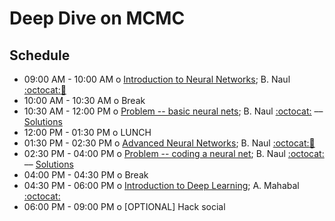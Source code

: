 # Deep Dive on MCMC

## Schedule

 * 09:00 AM - 10:00 AM  o  [Introduction to Neural Networks](https://github.com/LSSTC-DSFP/LSSTC-DSFP-Sessions/blob/master/Session2/Day4/IntroToNeuralNetworks.ipynb); B. Naul [:octocat:](https://github.com/bnaul)[:movie_camera:](https://www.youtube.com/watch?v=XxmSezQsGdM&list=PLKC37rx5YXnddgdxLe5uB0fLRWFGlhuSK&index=8)
 * 10:00 AM - 10:30 AM  o  Break
 * 10:30 AM - 12:00 PM  o  [Problem -- basic neural nets](https://github.com/LSSTC-DSFP/LSSTC-DSFP-Sessions/blob/master/Session2/Day4/BasicNeuralNetworkExercise.ipynb); B. Naul [:octocat:](https://github.com/bnaul) –– [Solutions](https://github.com/LSSTC-DSFP/LSSTC-DSFP-Sessions/blob/master/Session2/Day4/BasicNeuralNetworkSolution.ipynb)
 * 12:00 PM - 01:30 PM  o  LUNCH
 * 01:30 PM - 02:30 PM  o  [Advanced Neural Networks](https://github.com/LSSTC-DSFP/LSSTC-DSFP-Sessions/blob/master/Session2/Day4/IntroToNeuralNetworks.ipynb); B. Naul [:octocat:](https://github.com/bnaul)[:movie_camera:](https://www.youtube.com/watch?v=MJ1U23BzTFE&list=PLKC37rx5YXnddgdxLe5uB0fLRWFGlhuSK&index=9)
 * 02:30 PM - 04:00 PM  o  [Problem -- coding a neural net](https://github.com/LSSTC-DSFP/LSSTC-DSFP-Sessions/blob/master/Session2/Day4/AdvancedNeuralNetworkExercise.ipynb); B. Naul [:octocat:](https://github.com/bnaul) –– [Solutions](https://github.com/LSSTC-DSFP/LSSTC-DSFP-Sessions/blob/master/Session2/Day4/AdvancedNeuralNetworkSolution.ipynb)
 * 04:00 PM - 04:30 PM  o  Break
 * 04:30 PM - 06:00 PM  o  [Introduction to Deep Learning](https://github.com/LSSTC-DSFP/LSSTC-DSFP-Sessions/blob/master/Session2/Day4/Mahabal_LSSTDSFP_20170126.pdf); A. Mahabal [:octocat:](https://github.com/AshishMahabal)
 * 06:00 PM - 09:00 PM  o  [OPTIONAL] Hack social